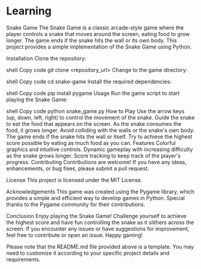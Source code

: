 # Learning
Snake Game
The Snake Game is a classic arcade-style game where the player controls a snake that moves around the screen, eating food to grow longer. The game ends if the snake hits the wall or its own body. This project provides a simple implementation of the Snake Game using Python.

Installation
Clone the repository:

shell
Copy code
git clone <repository_url>
Change to the game directory:

shell
Copy code
cd snake-game
Install the required dependencies:

shell
Copy code
pip install pygame
Usage
Run the game script to start playing the Snake Game:

shell
Copy code
python snake_game.py
How to Play
Use the arrow keys (up, down, left, right) to control the movement of the snake.
Guide the snake to eat the food that appears on the screen.
As the snake consumes the food, it grows longer.
Avoid colliding with the walls or the snake's own body.
The game ends if the snake hits the wall or itself.
Try to achieve the highest score possible by eating as much food as you can.
Features
Colorful graphics and intuitive controls.
Dynamic gameplay with increasing difficulty as the snake grows longer.
Score tracking to keep track of the player's progress.
Contributing
Contributions are welcome! If you have any ideas, enhancements, or bug fixes, please submit a pull request.

License
This project is licensed under the MIT License.

Acknowledgements
This game was created using the Pygame library, which provides a simple and efficient way to develop games in Python. Special thanks to the Pygame community for their contributions.

Conclusion
Enjoy playing the Snake Game! Challenge yourself to achieve the highest score and have fun controlling the snake as it slithers across the screen. If you encounter any issues or have suggestions for improvement, feel free to contribute or open an issue. Happy gaming!

Please note that the README.md file provided above is a template. You may need to customize it according to your specific project details and requirements.
